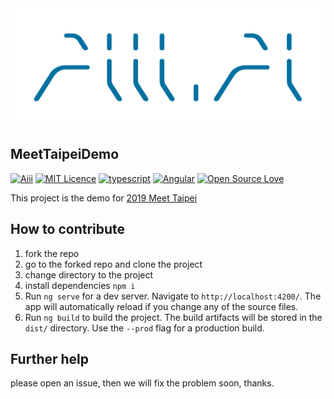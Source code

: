
<img src="./Aiii_logo.png"/>

## MeetTaipeiDemo

[![Aiii](https://img.shields.io/badge/meet%20taipei-aiii-blue)](https://meettaipei.tw/exhibition.php) [![MIT Licence](https://img.shields.io/badge/License-MIT-blue)](https://opensource.org/licenses/mit-license.php) [![typescript](https://img.shields.io/badge/typescript-3.5.3-blue)](https://img.shields.io/badge/typescript-3.5.3-blue) [![Angular](https://img.shields.io/badge/angular-8.2.13-red)](https://angular.io/) [![Open Source Love](https://badges.frapsoft.com/os/v1/open-source.svg?v=103)](https://github.com/ellerbrock/open-source-badges/)

This project is the demo for [2019 Meet Taipei](https://meettaipei.tw/)

## How to contribute
1. fork the repo
2. go to the forked repo and clone the project
3. change directory to the project
4. install dependencies `npm i`
5. Run `ng serve` for a dev server. Navigate to `http://localhost:4200/`. The app will automatically reload if you change any of the source files.
6. Run `ng build` to build the project. The build artifacts will be stored in the `dist/` directory. Use the `--prod` flag for a production build.

## Further help

please open an issue, then we will fix the problem soon, thanks.